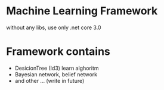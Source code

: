 # Machine Learning Framework
without any libs, use only .net core 3.0
# Framework contains 
- DesicionTree (Id3) learn alghoritm
- Bayesian network, belief network
- and other ... (write in future)
